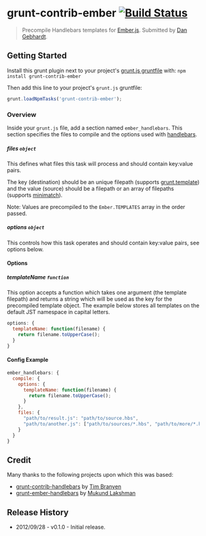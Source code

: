# grunt-contrib-ember [![Build Status](https://secure.travis-ci.org/dgeb/grunt-contrib-ember.png?branch=master)](http://travis-ci.org/dgeb/grunt-contrib-ember)
> Precompile Handlebars templates for [Ember.js](http://emberjs.com).  Submitted by [Dan Gebhardt](https://github.com/dgeb).

## Getting Started
Install this grunt plugin next to your project's [grunt.js gruntfile][getting_started] with: `npm install grunt-contrib-ember`

Then add this line to your project's `grunt.js` gruntfile:

```javascript
grunt.loadNpmTasks('grunt-contrib-ember');
```

[grunt]: https://github.com/cowboy/grunt
[getting_started]: https://github.com/cowboy/grunt/blob/master/docs/getting_started.md

### Overview

Inside your `grunt.js` file, add a section named `ember_handlebars`. This section specifies the files to compile and the options used with [handlebars](http://handlebarsjs.com/).

##### files ```object```

This defines what files this task will process and should contain key:value pairs.

The key (destination) should be an unique filepath (supports [grunt.template](https://github.com/cowboy/grunt/blob/master/docs/api_template.md)) and the value (source) should be a filepath or an array of filepaths (supports [minimatch](https://github.com/isaacs/minimatch)).

Note: Values are precompiled to the `Ember.TEMPLATES` array in the order passed.

##### options ```object```

This controls how this task operates and should contain key:value pairs, see options below.

#### Options

##### templateName ```function```

This option accepts a function which takes one argument (the template filepath) and returns a string which will be used as the key for the precompiled template object.  The example below stores all templates on the default JST namespace in capital letters.

``` javascript
options: {
  templateName: function(filename) {
    return filename.toUpperCase();
  }
}
```

#### Config Example

``` javascript
ember_handlebars: {
  compile: {
    options: {
      templateName: function(filename) {
        return filename.toUpperCase();
      }
    },
    files: {
      "path/to/result.js": "path/to/source.hbs",
      "path/to/another.js": ["path/to/sources/*.hbs", "path/to/more/*.hbs"]
    }
  }
}
```

## Credit

Many thanks to the following projects upon which this was based:

* [grunt-contrib-handlebars](https://github.com/gruntjs/grunt-contrib-handlebars) by [Tim Branyen](https://github.com/tbranyen)
* [grunt-ember-handlebars](https://github.com/yaymukund/grunt-ember-handlebars) by [Mukund Lakshman](https://github.com/yaymukund)

## Release History

* 2012/09/28 - v0.1.0 - Initial release.